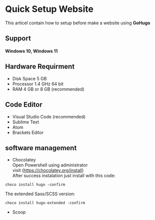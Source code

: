 # Quick Setup Website
This articel contain how to setup before make a website using <b>GoHugo</b>
## Support
  
#### Windows 10, Windows 11

## Hardware Requirment 

- Disk Space 5 GB
- Processor 1.4 GHz 64 bit
- RAM 4 GB or 8 GB (recommended)
  
## Code Editor
- Visual Studio Code (recommended)
- Sublime Text
- Atom
- Brackets Editor
  
## software management
  
- Chocolatey <br>
Open Powershell using administrator <br>
visit (https://chocolatey.org/install) <br>
After success instalation just install with this code:<br>
```
choco install hugo -confirm
```
The extended Sass/SCSS version:
```
choco install hugo-extended -confirm
```
- Scoop 
